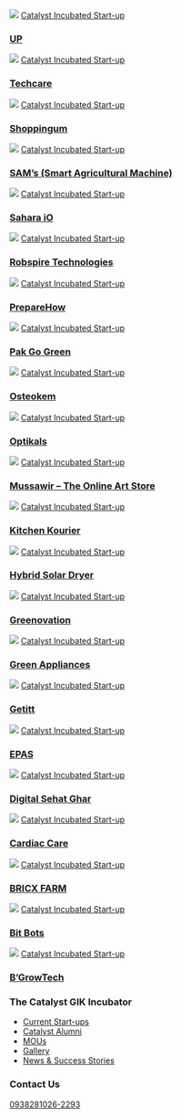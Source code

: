 [![](https://giki.edu.pk/wp-content/uploads/2025/02/Picture4-150x150.webp)](https://giki.edu.pk/2025/02/27/up/)
[Catalyst Incubated Start-up](https://giki.edu.pk/incubated_start-up/)
### [UP](https://giki.edu.pk/2025/02/27/up/)
[![](https://giki.edu.pk/wp-content/uploads/2019/11/12a-150x150.jpg)](https://giki.edu.pk/2019/11/25/techcar/)
[Catalyst Incubated Start-up](https://giki.edu.pk/incubated_start-up/)
### [Techcare](https://giki.edu.pk/2019/11/25/techcar/)
[![](https://giki.edu.pk/wp-content/uploads/2019/11/11a-150x150.png)](https://giki.edu.pk/2019/11/25/shoppingum/)
[Catalyst Incubated Start-up](https://giki.edu.pk/incubated_start-up/)
### [Shoppingum](https://giki.edu.pk/2019/11/25/shoppingum/)
[![](https://giki.edu.pk/wp-content/uploads/2025/02/Picture6.webp)](https://giki.edu.pk/2025/02/27/sams-smart-agricultural-machine/)
[Catalyst Incubated Start-up](https://giki.edu.pk/incubated_start-up/)
### [SAM’s (Smart Agricultural Machine)](https://giki.edu.pk/2025/02/27/sams-smart-agricultural-machine/)
[![](https://giki.edu.pk/wp-content/uploads/2019/11/saharaio-150x150.png)](https://giki.edu.pk/2019/11/19/sahara-io/)
[Catalyst Incubated Start-up](https://giki.edu.pk/incubated_start-up/)
### [Sahara iO](https://giki.edu.pk/2019/11/19/sahara-io/)
[![](https://giki.edu.pk/the-catalyst-gik-incubator/the-catalyst-alumni/)](https://giki.edu.pk/2019/11/25/robspire-technologies/)
[Catalyst Incubated Start-up](https://giki.edu.pk/incubated_start-up/)
### [Robspire Technologies](https://giki.edu.pk/2019/11/25/robspire-technologies/)
[![](https://giki.edu.pk/the-catalyst-gik-incubator/the-catalyst-alumni/)](https://giki.edu.pk/2019/12/13/preparehow/)
[Catalyst Incubated Start-up](https://giki.edu.pk/incubated_start-up/)
### [PrepareHow](https://giki.edu.pk/2019/12/13/preparehow/)
[![](https://giki.edu.pk/the-catalyst-gik-incubator/the-catalyst-alumni/)](https://giki.edu.pk/2019/11/25/pak-go-green/)
[Catalyst Incubated Start-up](https://giki.edu.pk/incubated_start-up/)
### [Pak Go Green](https://giki.edu.pk/2019/11/25/pak-go-green/)
[![](https://giki.edu.pk/the-catalyst-gik-incubator/the-catalyst-alumni/)](https://giki.edu.pk/2019/11/19/osteokem/)
[Catalyst Incubated Start-up](https://giki.edu.pk/incubated_start-up/)
### [Osteokem](https://giki.edu.pk/2019/11/19/osteokem/)
[![](https://giki.edu.pk/the-catalyst-gik-incubator/the-catalyst-alumni/)](https://giki.edu.pk/2019/12/14/optikals/)
[Catalyst Incubated Start-up](https://giki.edu.pk/incubated_start-up/)
### [Optikals](https://giki.edu.pk/2019/12/14/optikals/)
[![](https://giki.edu.pk/the-catalyst-gik-incubator/the-catalyst-alumni/)](https://giki.edu.pk/2019/11/19/mussawir-the-online-art-store/)
[Catalyst Incubated Start-up](https://giki.edu.pk/incubated_start-up/)
### [Mussawir – The Online Art Store](https://giki.edu.pk/2019/11/19/mussawir-the-online-art-store/)
[![](https://giki.edu.pk/the-catalyst-gik-incubator/the-catalyst-alumni/)](https://giki.edu.pk/2019/11/19/kitchen-kourier/)
[Catalyst Incubated Start-up](https://giki.edu.pk/incubated_start-up/)
### [Kitchen Kourier](https://giki.edu.pk/2019/11/19/kitchen-kourier/)
[![](https://giki.edu.pk/the-catalyst-gik-incubator/the-catalyst-alumni/)](https://giki.edu.pk/2019/11/25/hybrid-solar-dryer/)
[Catalyst Incubated Start-up](https://giki.edu.pk/incubated_start-up/)
### [Hybrid Solar Dryer](https://giki.edu.pk/2019/11/25/hybrid-solar-dryer/)
[![](https://giki.edu.pk/the-catalyst-gik-incubator/the-catalyst-alumni/)](https://giki.edu.pk/2019/12/13/greenovation/)
[Catalyst Incubated Start-up](https://giki.edu.pk/incubated_start-up/)
### [Greenovation](https://giki.edu.pk/2019/12/13/greenovation/)
[![](https://giki.edu.pk/the-catalyst-gik-incubator/the-catalyst-alumni/)](https://giki.edu.pk/2019/12/14/green-appliances/)
[Catalyst Incubated Start-up](https://giki.edu.pk/incubated_start-up/)
### [Green Appliances](https://giki.edu.pk/2019/12/14/green-appliances/)
[![](https://giki.edu.pk/the-catalyst-gik-incubator/the-catalyst-alumni/)](https://giki.edu.pk/2019/11/19/getitt/)
[Catalyst Incubated Start-up](https://giki.edu.pk/incubated_start-up/)
### [Getitt](https://giki.edu.pk/2019/11/19/getitt/)
[![](https://giki.edu.pk/the-catalyst-gik-incubator/the-catalyst-alumni/)](https://giki.edu.pk/2019/11/25/epas/)
[Catalyst Incubated Start-up](https://giki.edu.pk/incubated_start-up/)
### [EPAS](https://giki.edu.pk/2019/11/25/epas/)
[![](https://giki.edu.pk/the-catalyst-gik-incubator/the-catalyst-alumni/)](https://giki.edu.pk/2025/02/27/digital-sehat-ghar/)
[Catalyst Incubated Start-up](https://giki.edu.pk/incubated_start-up/)
### [Digital Sehat Ghar](https://giki.edu.pk/2025/02/27/digital-sehat-ghar/)
[![](https://giki.edu.pk/the-catalyst-gik-incubator/the-catalyst-alumni/)](https://giki.edu.pk/2019/11/19/cardiac-care/)
[Catalyst Incubated Start-up](https://giki.edu.pk/incubated_start-up/)
### [Cardiac Care](https://giki.edu.pk/2019/11/19/cardiac-care/)
[![](https://giki.edu.pk/the-catalyst-gik-incubator/the-catalyst-alumni/)](https://giki.edu.pk/2019/11/25/bricx-farm/)
[Catalyst Incubated Start-up](https://giki.edu.pk/incubated_start-up/)
### [BRICX FARM](https://giki.edu.pk/2019/11/25/bricx-farm/)
[![](https://giki.edu.pk/the-catalyst-gik-incubator/the-catalyst-alumni/)](https://giki.edu.pk/2019/12/14/bit-bots/)
[Catalyst Incubated Start-up](https://giki.edu.pk/incubated_start-up/)
### [Bit Bots](https://giki.edu.pk/2019/12/14/bit-bots/)
[![](https://giki.edu.pk/the-catalyst-gik-incubator/the-catalyst-alumni/)](https://giki.edu.pk/2025/02/27/bgrowtech/)
[Catalyst Incubated Start-up](https://giki.edu.pk/incubated_start-up/)
### [B’GrowTech](https://giki.edu.pk/2025/02/27/bgrowtech/)
### The Catalyst GIK Incubator
  * [Current Start-ups](https://giki.edu.pk/the-catalyst-gik-incubator/incubated-start-ups/)
  * [Catalyst Alumni](https://giki.edu.pk/the-catalyst-gik-incubator/the-catalyst-alumni/)
  * [MOUs](https://giki.edu.pk/the-catalyst-gik-incubator/mous/)
  * [Gallery](https://giki.edu.pk/the-catalyst-gik-incubator/gallery/)
  * [News & Success Stories](https://giki.edu.pk/the-catalyst-gik-incubator/the-incubated-news/)


### Contact Us
[ 0938281026-2293](callto:0938281026)
